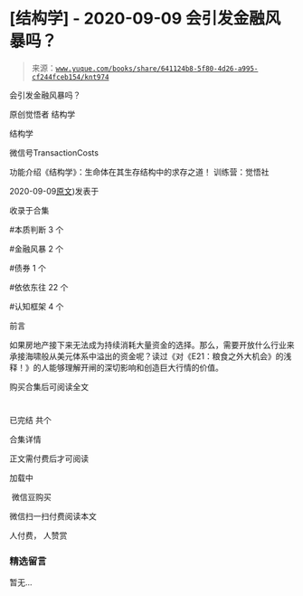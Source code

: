 # [结构学] - 2020-09-09 会引发金融风暴吗？

> 来源：[`www.yuque.com/books/share/641124b8-5f80-4d26-a995-cf244fceb154/knt974`](https://www.yuque.com/books/share/641124b8-5f80-4d26-a995-cf244fceb154/knt974)



会引发金融风暴吗？ 

原创觉悟者 结构学 

结构学 

微信号TransactionCosts 

功能介绍《结构学》：生命体在其生存结构中的求存之道！ 训练营：觉悟社 

2020-09-09[原文](https://mp.weixin.qq.com/s?__biz=MzIzMDYwOTM0Mg==&mid=2247484522&idx=1&sn=2c70396adcb6dc54df34052ca924aac5&chksm=e8b19cbbdfc615ad03c4de063af6eb3dcd8af5e3b20e71438206304d6b44ad150fc6d8b8e9ff#rd))发表于 

收录于合集 

#本质判断 3 个 

#金融风暴 2 个 

#债券 1 个 

#依依东往 22 个 

#认知框架 4 个 

前言 

如果房地产接下来无法成为持续消耗大量资金的选择。那么，需要开放什么行业来承接海啸般从美元体系中溢出的资金呢？读过《对《E21：粮食之外大机会》的浅释！》的人能够理解开闸的深切影响和创造巨大行情的价值。 

购买合集后可阅读全文 

# 

已完结 共个 

合集详情 

正文需付费后才可阅读 

加载中 

 微信豆购买 

微信扫一扫付费阅读本文 

人付费， 人赞赏 

### 精选留言 

暂无...